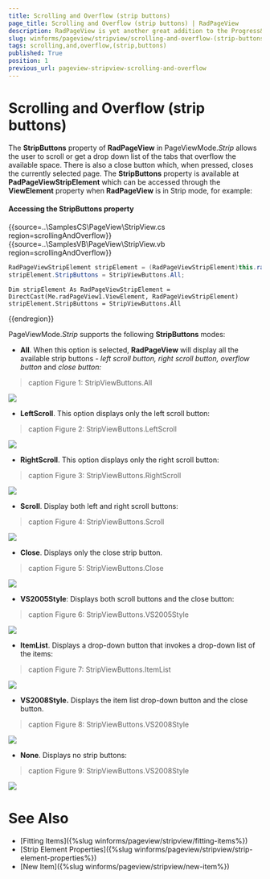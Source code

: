 ```yaml
---
title: Scrolling and Overflow (strip buttons)
page_title: Scrolling and Overflow (strip buttons) | RadPageView
description: RadPageView is yet another great addition to the Progress&reg; Telerik&reg; UI for WinForms suite. As the name implies, this control layouts pages of subcontrols in different views.
slug: winforms/pageview/stripview/scrolling-and-overflow-(strip-buttons)
tags: scrolling,and,overflow,(strip,buttons)
published: True
position: 1
previous_url: pageview-stripview-scrolling-and-overflow
---
```


# Scrolling and Overflow (strip buttons)
 
The __StripButtons__ property of **RadPageView** in PageViewMode.*Strip* allows the user to scroll or get a drop down list of the tabs that overflow the available space. There is also a close button which, when pressed, closes the currently selected page. The __StripButtons__ property is available at **PadPageViewStripElement** which can be accessed through the __ViewElement__ property when **RadPageView** is in Strip mode, for example:

#### Accessing the StripButtons property

{{source=..\SamplesCS\PageView\StripView.cs region=scrollingAndOverflow}} 
{{source=..\SamplesVB\PageView\StripView.vb region=scrollingAndOverflow}} 

````C#
RadPageViewStripElement stripElement = (RadPageViewStripElement)this.radPageView1.ViewElement;
stripElement.StripButtons = StripViewButtons.All;

````
````VB.NET
Dim stripElement As RadPageViewStripElement = DirectCast(Me.radPageView1.ViewElement, RadPageViewStripElement)
stripElement.StripButtons = StripViewButtons.All

````

{{endregion}} 


PageViewMode.*Strip* supports the following __StripButtons__ modes:

* __All__. When this option is selected, **RadPageView** will display all the available strip buttons - *left scroll button, right scroll button, overflow button* and *close button:* 

>caption Figure 1: StripViewButtons.All

![](images/pageview-stripview-scrolling-and-overflow001.png) 

* __LeftScroll__. This option displays only the left scroll button:

>caption Figure 2: StripViewButtons.LeftScroll

![](images/pageview-stripview-scrolling-and-overflow002.png)

* __RightScroll__. This option displays only the right scroll button:

>caption Figure 3: StripViewButtons.RightScroll

![](images/pageview-stripview-scrolling-and-overflow003.png)

* __Scroll__. Display both left and right scroll buttons:

>caption Figure 4: StripViewButtons.Scroll

![](images/pageview-stripview-scrolling-and-overflow004.png)

* __Close__. Displays only the close strip button.

>caption Figure 5: StripViewButtons.Close

![](images/pageview-stripview-scrolling-and-overflow005.png)

* __VS2005Style__: Displays both scroll buttons and the close button: 

>caption Figure 6: StripViewButtons.VS2005Style

![](images/pageview-stripview-scrolling-and-overflow006.png)

* __ItemList__. Displays a drop-down button that invokes a drop-down list of the items:

>caption Figure 7: StripViewButtons.ItemList

![](images/pageview-stripview-scrolling-and-overflow007.png)

* __VS2008Style.__ Displays the item list drop-down button and the close button.

>caption Figure 8: StripViewButtons.VS2008Style

![](images/pageview-stripview-scrolling-and-overflow008.png)

* __None__. Displays no strip buttons:

>caption Figure 9: StripViewButtons.VS2008Style

![](images/pageview-stripview-scrolling-and-overflow009.png)

# See Also

* [Fitting Items]({%slug winforms/pageview/stripview/fitting-items%})	
* [Strip Element Properties]({%slug winforms/pageview/stripview/strip-element-properties%})	
* [New Item]({%slug winforms/pageview/stripview/new-item%})	
